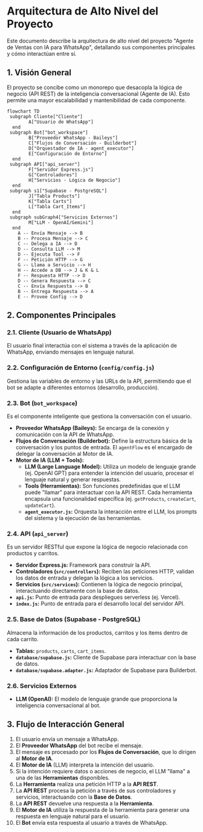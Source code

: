 # Arquitectura de Alto Nivel del Proyecto

Este documento describe la arquitectura de alto nivel del proyecto "Agente de Ventas con IA para WhatsApp", detallando sus componentes principales y cómo interactúan entre sí.

## 1. Visión General

El proyecto se concibe como un monorepo que desacopla la lógica de negocio (API REST) de la inteligencia conversacional (Agente de IA). Esto permite una mayor escalabilidad y mantenibilidad de cada componente.

```mermaid
flowchart TD
 subgraph Cliente["Cliente"]
        A["Usuario de WhatsApp"]
  end
 subgraph Bot["bot_workspace"]
        B["Proveedor WhatsApp - Baileys"]
        C["Flujos de Conversación - Builderbot"]
        D["Orquestador de IA - agent_executor"]
        E["Configuración de Entorno"]
  end
 subgraph API["api_server"]
        F["Servidor Express.js"]
        G["Controladores"]
        H["Servicios - Lógica de Negocio"]
  end
 subgraph s1["Supabase - PostgreSQL"]
        J["Tabla Products"]
        K["Tabla Carts"]
        L["Tabla Cart_Items"]
  end
 subgraph subGraph4["Servicios Externos"]
        M["LLM - OpenAI/Gemini"]
  end
    A -- Envía Mensaje --> B
    B -- Procesa Mensaje --> C
    C -- Delega a IA --> D
    D -- Consulta LLM --> M
    D -- Ejecuta Tool --> F
    F -- Petición HTTP --> G
    G -- Llama a Servicio --> H
    H -- Accede a DB --> J & K & L
    F -- Respuesta HTTP --> D
    D -- Genera Respuesta --> C
    C -- Envía Respuesta --> B
    B -- Entrega Respuesta --> A
    E -- Provee Config --> D
```

## 2. Componentes Principales

### 2.1. Cliente (Usuario de WhatsApp)
El usuario final interactúa con el sistema a través de la aplicación de WhatsApp, enviando mensajes en lenguaje natural.

### 2.2. Configuración de Entorno (`config/config.js`)
Gestiona las variables de entorno y las URLs de la API, permitiendo que el bot se adapte a diferentes entornos (desarrollo, producción).

### 2.3. Bot (`bot_workspace`)
Es el componente inteligente que gestiona la conversación con el usuario.
*   **Proveedor WhatsApp (Baileys):** Se encarga de la conexión y comunicación con la API de WhatsApp.
*   **Flujos de Conversación (Builderbot):** Define la estructura básica de la conversación y los puntos de entrada. El `agentFlow` es el encargado de delegar la conversación al Motor de IA.
*   **Motor de IA (LLM + Tools):**
    *   **LLM (Large Language Model):** Utiliza un modelo de lenguaje grande (ej. OpenAI GPT) para entender la intención del usuario, procesar el lenguaje natural y generar respuestas.
    *   **Tools (Herramientas):** Son funciones predefinidas que el LLM puede "llamar" para interactuar con la API REST. Cada herramienta encapsula una funcionalidad específica (ej. `getProducts`, `createCart`, `updateCart`).
    *   **`agent_executor.js`:** Orquesta la interacción entre el LLM, los prompts del sistema y la ejecución de las herramientas.

### 2.4. API (`api_server`)
Es un servidor RESTful que expone la lógica de negocio relacionada con productos y carritos.
*   **Servidor Express.js:** Framework para construir la API.
*   **Controladores (`src/controllers`):** Reciben las peticiones HTTP, validan los datos de entrada y delegan la lógica a los servicios.
*   **Servicios (`src/services`):** Contienen la lógica de negocio principal, interactuando directamente con la base de datos.
*   **`api.js`:** Punto de entrada para despliegues serverless (ej. Vercel).
*   **`index.js`:** Punto de entrada para el desarrollo local del servidor API.

### 2.5. Base de Datos (Supabase - PostgreSQL)
Almacena la información de los productos, carritos y los ítems dentro de cada carrito.
*   **Tablas:** `products`, `carts`, `cart_items`.
*   **`database/supabase.js`:** Cliente de Supabase para interactuar con la base de datos.
*   **`database/supabase.adapter.js`:** Adaptador de Supabase para Builderbot.

### 2.6. Servicios Externos
*   **LLM (OpenAI):** El modelo de lenguaje grande que proporciona la inteligencia conversacional al bot.

## 3. Flujo de Interacción General

1.  El usuario envía un mensaje a WhatsApp.
2.  El **Proveedor WhatsApp** del bot recibe el mensaje.
3.  El mensaje es procesado por los **Flujos de Conversación**, que lo dirigen al **Motor de IA**.
4.  El **Motor de IA** (LLM) interpreta la intención del usuario.
5.  Si la intención requiere datos o acciones de negocio, el LLM "llama" a una de las **Herramientas** disponibles.
6.  La **Herramienta** realiza una petición HTTP a la **API REST**.
7.  La **API REST** procesa la petición a través de sus controladores y servicios, interactuando con la **Base de Datos**.
8.  La **API REST** devuelve una respuesta a la **Herramienta**.
9.  El **Motor de IA** utiliza la respuesta de la herramienta para generar una respuesta en lenguaje natural para el usuario.
10. El **Bot** envía esta respuesta al usuario a través de WhatsApp.
